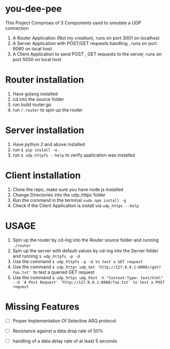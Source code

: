 # you-dee-pee
This Project Comprises of 3 Components used to simulate a UDP connection 
1. A Router Application (Not my creation), runs on port 3001 on localhost
2. A Server Application with POST/GET requests handling , runs on port 8080 on local host
3. A Client Application to send POST , GET requests to the server, runs on port 5050 on local host

# Router installation
1. Have golang installed
2. cd into the source folder
3. run build router.go
4. run `/.router` to spin up the router

# Server installation 
1. Have python 2 and above installed
2. run `$ pip install -e.`
3. run `$ udp_httpfs --help` to verify application was installed
# Client installation
1. Clone the repo, make sure you have node js installed
2. Change Directories into the udp_httpc folder
3. Run the command in the terminal `sudo npm install -g`
4. Check if the Client Application is install via `udp_httpc --help`

# USAGE
1. Spin up the router by cd-ing into the Router source folder and running `./router`
2. Spin up the server with default values by cd-ing into the Server folder and running `$ udp_httpfs -p -d`
3. Use the command `$ udp_httpfs -p -d to test a GET request`
4. Use the command `$ udp_httpc udp_Get 'http://127.0.0.1:8080//get?foo.txt' `to test a queried GET request
5. Use the command `$ udp_httpc udp_Post -h "Content-Type: text/html" --d 'A Post Request' 'http://127.0.0.1:8080/foo.txt' to test a POST request`

# Missing Features
- [ ] Proper Implementation Of Selective ARQ protocol
- [ ] Resistance against a data drop rate of 50%
- [ ] handling of a data delay rate of at least 5 seconds
 
